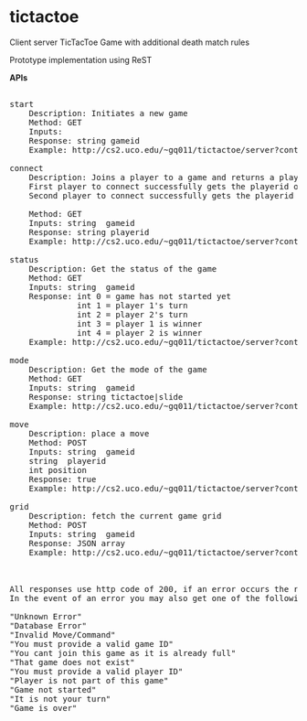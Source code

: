 # tictactoe
Client server TicTacToe Game with additional death match rules

Prototype implementation using ReST

<b>APIs</b>
<br/>

<pre>

start
	Description: Initiates a new game
	Method: GET
	Inputs: 
	Response: string gameid
	Example: http://cs2.uco.edu/~gq011/tictactoe/server?controller=api&method=start&boardsize=3

connect
	Description: Joins a player to a game and returns a player id. 
	First player to connect successfully gets the playerid of p1, first to move. 
	Second player to connect successfully gets the playerid of p2, second to move. 
	
	Method: GET
	Inputs: string	gameid
	Response: string playerid
	Example: http://cs2.uco.edu/~gq011/tictactoe/server?controller=api&method=connect&gameid=123ghv1234jb	

status
	Description: Get the status of the game
	Method: GET
	Inputs: string	gameid 
	Response: int 0 = game has not started yet
			  int 1 = player 1's turn
			  int 2 = player 2's turn
			  int 3 = player 1 is winner
			  int 4 = player 2 is winner
	Example: http://cs2.uco.edu/~gq011/tictactoe/server?controller=api&method=status&gameid=123ghv1234jb	
	
mode
	Description: Get the mode of the game
	Method: GET
	Inputs: string	gameid 
	Response: string tictactoe|slide
	Example: http://cs2.uco.edu/~gq011/tictactoe/server?controller=api&method=mode&gameid=123ghv1234jb	
	
move
	Description: place a move
	Method: POST
	Inputs: string	gameid
	string	playerid
	int	position
	Response: true
	Example: http://cs2.uco.edu/~gq011/tictactoe/server?controller=api&method=move&gameid=123ghv1234jb&playerid=2131231&position=0	
	
grid
	Description: fetch the current game grid
	Method: POST
	Inputs: string	gameid
	Response: JSON array
	Example: http://cs2.uco.edu/~gq011/tictactoe/server?controller=api&method=grid&gameid=123ghv1234jb	

	
	
All responses use http code of 200, if an error occurs the response code is set to 400.
In the event of an error you may also get one of the following error messages as a response:

"Unknown Error"
"Database Error"
"Invalid Move/Command"
"You must provide a valid game ID"
"You cant join this game as it is already full"
"That game does not exist"
"You must provide a valid player ID"
"Player is not part of this game"
"Game not started"
"It is not your turn"
"Game is over"
</pre>
